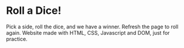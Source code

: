 # Roll a Dice!

Pick a side, roll the dice, and we have a winner. 
Refresh the page to roll again.
Website made with HTML, CSS, Javascript and DOM, just for practice.

